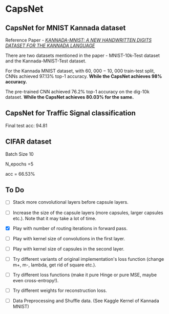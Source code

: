 
# CapsNet
## CapsNet for MNIST Kannada dataset

Reference Paper - *[KANNADA-MNIST: A NEW HANDWRITTEN DIGITS DATASET FOR THE KANNADA LANGUAGE](https://arxiv.org/pdf/1908.01242.pdf)*

There are two datasets mentioned in the paper - MNIST-10k-Test dataset and the Kannada-MNIST-Test dataset.

For the Kannada MNIST dataset, with 60, 000 − 10, 000 train-test split, CNNs achieved 97.13% top-1 accuracy.
**While the CapsNet achieves 98% accuracy.**

The pre-trained CNN achieved 76.2% top-1 accuracy on the dig-10k dataset. **While the CapsNet achieves 80.03% for the same.**

## CapsNet for Traffic Signal classification

Final test acc: 94.81

## CIFAR dataset

Batch Size 10

N_epochs =5

acc = 66.53%

## To Do

- [ ] Stack more convolutional layers before capsule layers.

- [ ] Increase the size of the capsule layers (more capsules, larger capsules etc.). Note that it may take a lot of time.

- [x] Play with number of routing iterations in forward pass.

- [ ] Play with kernel size of convolutions in the first layer.

- [ ] Play with kernel size of capsules in the second layer.

- [ ] Try different variants of original implementation's loss function (change m+, m-, lambda, get rid of square etc.).

- [ ] Try different loss functions (make it pure Hinge or pure MSE, maybe even cross-entropy!).

- [ ] Try different weights for reconstruction loss.

- [ ] Data Preprocessing and Shuffle data. (See Kaggle Kernel of Kannada MNIST)



